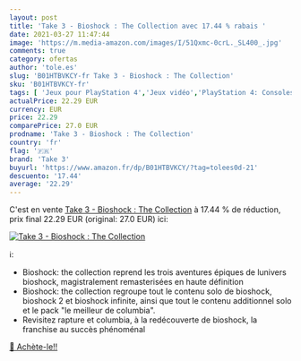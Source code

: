 ```yaml
---
layout: post
title: 'Take 3 - Bioshock : The Collection avec 17.44 % rabais '
date: 2021-03-27 11:47:44
image: 'https://m.media-amazon.com/images/I/51Qxmc-0crL._SL400_.jpg'
comments: true
category: ofertas
author: 'tole.es'
slug: 'B01HTBVKCY-fr Take 3 - Bioshock : The Collection'
sku: 'B01HTBVKCY-fr'
tags: [ 'Jeux pour PlayStation 4','Jeux vidéo','PlayStation 4: Consoles, jeux et accessoires','take 3', ]
actualPrice: 22.29 EUR
currency: EUR
price: 22.29
comparePrice: 27.0 EUR
prodname: 'Take 3 - Bioshock : The Collection'
country: 'fr'
flag: '🇫🇷'
brand: 'Take 3'
buyurl: 'https://www.amazon.fr/dp/B01HTBVKCY/?tag=tolees0d-21'
descuento: '17.44'
average: '22.29'
---
```


C'est en vente [Take 3 - Bioshock : The Collection](https://www.amazon.fr/dp/B01HTBVKCY/?tag=tolees0d-21)  à  17.44 % de réduction, prix final  22.29 EUR (original: 27.0 EUR) ici:

[![Take 3 - Bioshock : The Collection](https://m.media-amazon.com/images/I/51Qxmc-0crL._SL400_.jpg)](https://www.amazon.fr/dp/B01HTBVKCY/?tag=tolees0d-21)

ℹ️:

- Bioshock: the collection reprend les trois aventures épiques de lunivers bioshock, magistralement remasterisées en haute définition
- Bioshock: the collection regroupe tout le contenu solo de bioshock, bioshock 2 et bioshock infinite, ainsi que tout le contenu additionnel solo et le pack "le meilleur de columbia".
- Revisitez rapture et columbia, à la redécouverte de bioshock, la franchise au succès phénoménal

[🛒 Achète-le!!](https://www.amazon.fr/dp/B01HTBVKCY/?tag=tolees0d-21)
